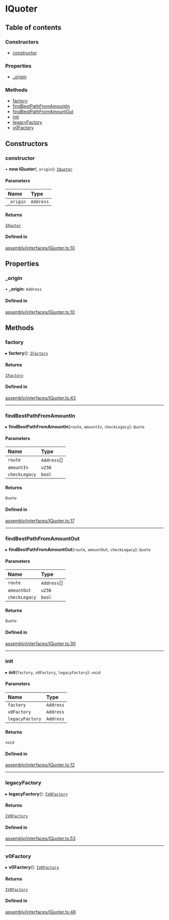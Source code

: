 # IQuoter

## Table of contents

### Constructors

- [constructor](IQuoter.md#constructor)

### Properties

- [\_origin](IQuoter.md#_origin)

### Methods

- [factory](IQuoter.md#factory)
- [findBestPathFromAmountIn](IQuoter.md#findbestpathfromamountin)
- [findBestPathFromAmountOut](IQuoter.md#findbestpathfromamountout)
- [init](IQuoter.md#init)
- [legacyFactory](IQuoter.md#legacyfactory)
- [v0Factory](IQuoter.md#v0factory)

## Constructors

### constructor

• **new IQuoter**(`_origin`): [`IQuoter`](IQuoter.md)

#### Parameters

| Name | Type |
| :------ | :------ |
| `_origin` | `Address` |

#### Returns

[`IQuoter`](IQuoter.md)

#### Defined in

[assembly/interfaces/IQuoter.ts:10](https://github.com/dusaprotocol/v1-core-confidencial/blob/327ce5d/assembly/interfaces/IQuoter.ts#L10)

## Properties

### \_origin

• **\_origin**: `Address`

#### Defined in

[assembly/interfaces/IQuoter.ts:10](https://github.com/dusaprotocol/v1-core-confidencial/blob/327ce5d/assembly/interfaces/IQuoter.ts#L10)

## Methods

### factory

▸ **factory**(): [`IFactory`](IFactory.md)

#### Returns

[`IFactory`](IFactory.md)

#### Defined in

[assembly/interfaces/IQuoter.ts:43](https://github.com/dusaprotocol/v1-core-confidencial/blob/327ce5d/assembly/interfaces/IQuoter.ts#L43)

___

### findBestPathFromAmountIn

▸ **findBestPathFromAmountIn**(`route`, `amountIn`, `checkLegacy`): `Quote`

#### Parameters

| Name | Type |
| :------ | :------ |
| `route` | `Address`[] |
| `amountIn` | `u256` |
| `checkLegacy` | `bool` |

#### Returns

`Quote`

#### Defined in

[assembly/interfaces/IQuoter.ts:17](https://github.com/dusaprotocol/v1-core-confidencial/blob/327ce5d/assembly/interfaces/IQuoter.ts#L17)

___

### findBestPathFromAmountOut

▸ **findBestPathFromAmountOut**(`route`, `amountOut`, `checkLegacy`): `Quote`

#### Parameters

| Name | Type |
| :------ | :------ |
| `route` | `Address`[] |
| `amountOut` | `u256` |
| `checkLegacy` | `bool` |

#### Returns

`Quote`

#### Defined in

[assembly/interfaces/IQuoter.ts:30](https://github.com/dusaprotocol/v1-core-confidencial/blob/327ce5d/assembly/interfaces/IQuoter.ts#L30)

___

### init

▸ **init**(`factory`, `v0Factory`, `legacyFactory`): `void`

#### Parameters

| Name | Type |
| :------ | :------ |
| `factory` | `Address` |
| `v0Factory` | `Address` |
| `legacyFactory` | `Address` |

#### Returns

`void`

#### Defined in

[assembly/interfaces/IQuoter.ts:12](https://github.com/dusaprotocol/v1-core-confidencial/blob/327ce5d/assembly/interfaces/IQuoter.ts#L12)

___

### legacyFactory

▸ **legacyFactory**(): [`IV0Factory`](IV0Factory)

#### Returns

[`IV0Factory`](IV0Factory)

#### Defined in

[assembly/interfaces/IQuoter.ts:53](https://github.com/dusaprotocol/v1-core-confidencial/blob/327ce5d/assembly/interfaces/IQuoter.ts#L53)

___

### v0Factory

▸ **v0Factory**(): [`IV0Factory`](IV0Factory)

#### Returns

[`IV0Factory`](IV0Factory)

#### Defined in

[assembly/interfaces/IQuoter.ts:48](https://github.com/dusaprotocol/v1-core-confidencial/blob/327ce5d/assembly/interfaces/IQuoter.ts#L48)
